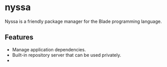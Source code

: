 # nyssa
Nyssa is a friendly package manager for the Blade programming language.


## Features

- Manage application dependencies.
- Built-in repository server that can be used privately.
- 